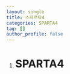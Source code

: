 ```yaml
---
layout: single
title: 스파르타4
categories: SPARTA4
tag: []
author_profile: false
---
```

 
1. # SPARTA4
